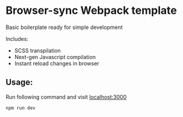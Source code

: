 # Browser-sync Webpack template

Basic boilerplate ready for simple development

Includes:

- SCSS transpilation
- Next-gen Javascript compilation
- Instant reload changes in browser

## Usage:

Run following command and visit [localhost:3000](localhost:3000)

```
npm run dev
```
